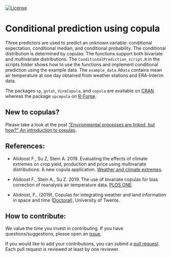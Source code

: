 [![License](https://img.shields.io/badge/License-Apache%202.0-blue.svg)](https://github.com/SarahAlidoost/ConditionalPrediction/blob/master/LICENSE)

# Conditional prediction using copula

Three predictors are used to predict an unknown variable: conditional expectation, conditional median, and conditional probability. The conditional distribution is determined by copulas. The functions support both bivariate and multivariate distributions.
The `ConditionalPrediction_script.R` in the scripts folder shows how to use the functions and implement conditional prediction using the example data.
The `example_data.RData` contains mean air temperature at one day obtained from weather stations and ERA-Interim data.

The packages `sp`, `gstat`, `VineCopula`, and `copula` are available on [CRAN](https://cran.r-project.org/) whereas the package `spcopula` on [R-Forge](https://r-forge.r-project.org/).

## New to copulas?

Please take a look at the post ["Environmental processes are linked, but how?" An introduction to copulas](https://blog.esciencecenter.nl/environmental-processes-are-linked-but-how-ba917e79094b).

## References:

* Alidoost F., Su Z, Stein A. 2019. Evaluating the effects of climate extremes on crop yield, production and price using multivariate distributions: A new copula application. [Weather and climate extremes](https://doi.org/10.1016/j.wace.2019.100227).

* Alidoost F., Stein A., Su Z. 2019. The use of bivariate copulas for bias correction of reanalysis air temperature data. [PLOS ONE](https://doi.org/10.1371/journal.pone.0216059).

* Alidoost, F., (2019), Copulas for integrating weather and land information in space and time ([Doctoral](https://research.utwente.nl/en/publications/copulas-for-integrating-weather-and-land-information-in-space-and)), University of Twente.

## How to contribute:

We value the time you invest in contributing. If you have questions/suggestions, please open an [issue](https://github.com/SarahAlidoost/ConditionalPrediction/issues).

If you would like to add your contributions, you can submit a [pull request](https://github.com/SarahAlidoost/ConditionalPrediction/pulls).
Each pull request is reviewed at least by one reviewer.
